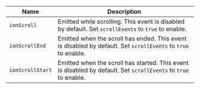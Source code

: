 
| Name | Description |
| --- | --- |
| `ionScroll` | Emitted while scrolling. This event is disabled by default. Set `scrollEvents` to `true` to enable. |
| `ionScrollEnd` | Emitted when the scroll has ended. This event is disabled by default. Set `scrollEvents` to `true` to enable. |
| `ionScrollStart` | Emitted when the scroll has started. This event is disabled by default. Set `scrollEvents` to `true` to enable. |

